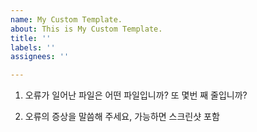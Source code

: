 ```yaml
---
name: My Custom Template.
about: This is My Custom Template.
title: ''
labels: ''
assignees: ''

---
```


1. 오류가 일어난 파일은 어떤 파일입니까? 또 몇번 째 줄입니까?

2. 오류의 증상을 말씀해 주세요, 가능하면 스크린샷 포함
